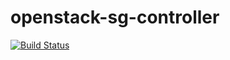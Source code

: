 # openstack-sg-controller

[![Build Status](https://travis-ci.org/takaishi/openstack-sg-controller.svg?branch=master)](https://travis-ci.org/takaishi/openstack-sg-controller)

